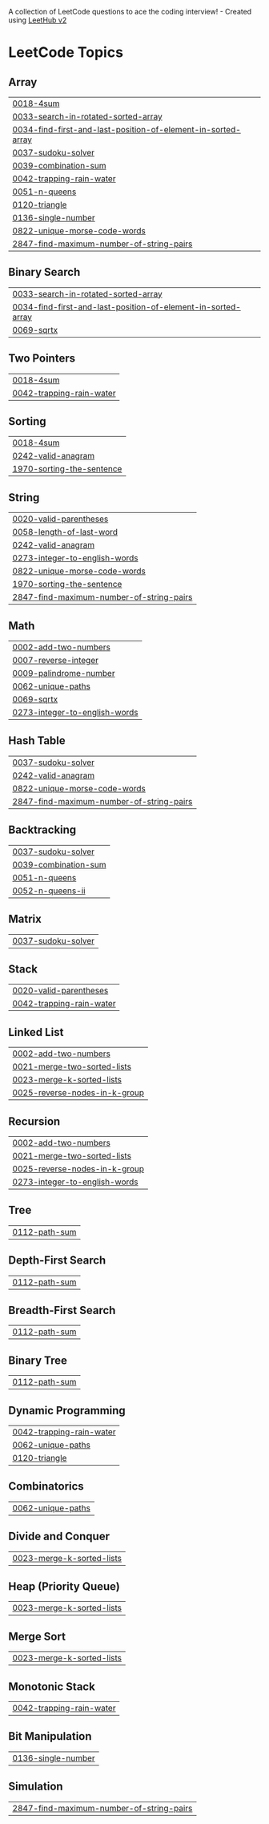 A collection of LeetCode questions to ace the coding interview! - Created using [LeetHub v2](https://github.com/arunbhardwaj/LeetHub-2.0)
<!---LeetCode Topics Start-->
# LeetCode Topics
## Array
|  |
| ------- |
| [0018-4sum](https://github.com/skyy4/LeetCode_1/tree/master/0018-4sum) |
| [0033-search-in-rotated-sorted-array](https://github.com/skyy4/LeetCode_1/tree/master/0033-search-in-rotated-sorted-array) |
| [0034-find-first-and-last-position-of-element-in-sorted-array](https://github.com/skyy4/LeetCode_1/tree/master/0034-find-first-and-last-position-of-element-in-sorted-array) |
| [0037-sudoku-solver](https://github.com/skyy4/LeetCode_1/tree/master/0037-sudoku-solver) |
| [0039-combination-sum](https://github.com/skyy4/LeetCode_1/tree/master/0039-combination-sum) |
| [0042-trapping-rain-water](https://github.com/skyy4/LeetCode_1/tree/master/0042-trapping-rain-water) |
| [0051-n-queens](https://github.com/skyy4/LeetCode_1/tree/master/0051-n-queens) |
| [0120-triangle](https://github.com/skyy4/LeetCode_1/tree/master/0120-triangle) |
| [0136-single-number](https://github.com/skyy4/LeetCode_1/tree/master/0136-single-number) |
| [0822-unique-morse-code-words](https://github.com/skyy4/LeetCode_1/tree/master/0822-unique-morse-code-words) |
| [2847-find-maximum-number-of-string-pairs](https://github.com/skyy4/LeetCode_1/tree/master/2847-find-maximum-number-of-string-pairs) |
## Binary Search
|  |
| ------- |
| [0033-search-in-rotated-sorted-array](https://github.com/skyy4/LeetCode_1/tree/master/0033-search-in-rotated-sorted-array) |
| [0034-find-first-and-last-position-of-element-in-sorted-array](https://github.com/skyy4/LeetCode_1/tree/master/0034-find-first-and-last-position-of-element-in-sorted-array) |
| [0069-sqrtx](https://github.com/skyy4/LeetCode_1/tree/master/0069-sqrtx) |
## Two Pointers
|  |
| ------- |
| [0018-4sum](https://github.com/skyy4/LeetCode_1/tree/master/0018-4sum) |
| [0042-trapping-rain-water](https://github.com/skyy4/LeetCode_1/tree/master/0042-trapping-rain-water) |
## Sorting
|  |
| ------- |
| [0018-4sum](https://github.com/skyy4/LeetCode_1/tree/master/0018-4sum) |
| [0242-valid-anagram](https://github.com/skyy4/LeetCode_1/tree/master/0242-valid-anagram) |
| [1970-sorting-the-sentence](https://github.com/skyy4/LeetCode_1/tree/master/1970-sorting-the-sentence) |
## String
|  |
| ------- |
| [0020-valid-parentheses](https://github.com/skyy4/LeetCode_1/tree/master/0020-valid-parentheses) |
| [0058-length-of-last-word](https://github.com/skyy4/LeetCode_1/tree/master/0058-length-of-last-word) |
| [0242-valid-anagram](https://github.com/skyy4/LeetCode_1/tree/master/0242-valid-anagram) |
| [0273-integer-to-english-words](https://github.com/skyy4/LeetCode_1/tree/master/0273-integer-to-english-words) |
| [0822-unique-morse-code-words](https://github.com/skyy4/LeetCode_1/tree/master/0822-unique-morse-code-words) |
| [1970-sorting-the-sentence](https://github.com/skyy4/LeetCode_1/tree/master/1970-sorting-the-sentence) |
| [2847-find-maximum-number-of-string-pairs](https://github.com/skyy4/LeetCode_1/tree/master/2847-find-maximum-number-of-string-pairs) |
## Math
|  |
| ------- |
| [0002-add-two-numbers](https://github.com/skyy4/LeetCode_1/tree/master/0002-add-two-numbers) |
| [0007-reverse-integer](https://github.com/skyy4/LeetCode_1/tree/master/0007-reverse-integer) |
| [0009-palindrome-number](https://github.com/skyy4/LeetCode_1/tree/master/0009-palindrome-number) |
| [0062-unique-paths](https://github.com/skyy4/LeetCode_1/tree/master/0062-unique-paths) |
| [0069-sqrtx](https://github.com/skyy4/LeetCode_1/tree/master/0069-sqrtx) |
| [0273-integer-to-english-words](https://github.com/skyy4/LeetCode_1/tree/master/0273-integer-to-english-words) |
## Hash Table
|  |
| ------- |
| [0037-sudoku-solver](https://github.com/skyy4/LeetCode_1/tree/master/0037-sudoku-solver) |
| [0242-valid-anagram](https://github.com/skyy4/LeetCode_1/tree/master/0242-valid-anagram) |
| [0822-unique-morse-code-words](https://github.com/skyy4/LeetCode_1/tree/master/0822-unique-morse-code-words) |
| [2847-find-maximum-number-of-string-pairs](https://github.com/skyy4/LeetCode_1/tree/master/2847-find-maximum-number-of-string-pairs) |
## Backtracking
|  |
| ------- |
| [0037-sudoku-solver](https://github.com/skyy4/LeetCode_1/tree/master/0037-sudoku-solver) |
| [0039-combination-sum](https://github.com/skyy4/LeetCode_1/tree/master/0039-combination-sum) |
| [0051-n-queens](https://github.com/skyy4/LeetCode_1/tree/master/0051-n-queens) |
| [0052-n-queens-ii](https://github.com/skyy4/LeetCode_1/tree/master/0052-n-queens-ii) |
## Matrix
|  |
| ------- |
| [0037-sudoku-solver](https://github.com/skyy4/LeetCode_1/tree/master/0037-sudoku-solver) |
## Stack
|  |
| ------- |
| [0020-valid-parentheses](https://github.com/skyy4/LeetCode_1/tree/master/0020-valid-parentheses) |
| [0042-trapping-rain-water](https://github.com/skyy4/LeetCode_1/tree/master/0042-trapping-rain-water) |
## Linked List
|  |
| ------- |
| [0002-add-two-numbers](https://github.com/skyy4/LeetCode_1/tree/master/0002-add-two-numbers) |
| [0021-merge-two-sorted-lists](https://github.com/skyy4/LeetCode_1/tree/master/0021-merge-two-sorted-lists) |
| [0023-merge-k-sorted-lists](https://github.com/skyy4/LeetCode_1/tree/master/0023-merge-k-sorted-lists) |
| [0025-reverse-nodes-in-k-group](https://github.com/skyy4/LeetCode_1/tree/master/0025-reverse-nodes-in-k-group) |
## Recursion
|  |
| ------- |
| [0002-add-two-numbers](https://github.com/skyy4/LeetCode_1/tree/master/0002-add-two-numbers) |
| [0021-merge-two-sorted-lists](https://github.com/skyy4/LeetCode_1/tree/master/0021-merge-two-sorted-lists) |
| [0025-reverse-nodes-in-k-group](https://github.com/skyy4/LeetCode_1/tree/master/0025-reverse-nodes-in-k-group) |
| [0273-integer-to-english-words](https://github.com/skyy4/LeetCode_1/tree/master/0273-integer-to-english-words) |
## Tree
|  |
| ------- |
| [0112-path-sum](https://github.com/skyy4/LeetCode_1/tree/master/0112-path-sum) |
## Depth-First Search
|  |
| ------- |
| [0112-path-sum](https://github.com/skyy4/LeetCode_1/tree/master/0112-path-sum) |
## Breadth-First Search
|  |
| ------- |
| [0112-path-sum](https://github.com/skyy4/LeetCode_1/tree/master/0112-path-sum) |
## Binary Tree
|  |
| ------- |
| [0112-path-sum](https://github.com/skyy4/LeetCode_1/tree/master/0112-path-sum) |
## Dynamic Programming
|  |
| ------- |
| [0042-trapping-rain-water](https://github.com/skyy4/LeetCode_1/tree/master/0042-trapping-rain-water) |
| [0062-unique-paths](https://github.com/skyy4/LeetCode_1/tree/master/0062-unique-paths) |
| [0120-triangle](https://github.com/skyy4/LeetCode_1/tree/master/0120-triangle) |
## Combinatorics
|  |
| ------- |
| [0062-unique-paths](https://github.com/skyy4/LeetCode_1/tree/master/0062-unique-paths) |
## Divide and Conquer
|  |
| ------- |
| [0023-merge-k-sorted-lists](https://github.com/skyy4/LeetCode_1/tree/master/0023-merge-k-sorted-lists) |
## Heap (Priority Queue)
|  |
| ------- |
| [0023-merge-k-sorted-lists](https://github.com/skyy4/LeetCode_1/tree/master/0023-merge-k-sorted-lists) |
## Merge Sort
|  |
| ------- |
| [0023-merge-k-sorted-lists](https://github.com/skyy4/LeetCode_1/tree/master/0023-merge-k-sorted-lists) |
## Monotonic Stack
|  |
| ------- |
| [0042-trapping-rain-water](https://github.com/skyy4/LeetCode_1/tree/master/0042-trapping-rain-water) |
## Bit Manipulation
|  |
| ------- |
| [0136-single-number](https://github.com/skyy4/LeetCode_1/tree/master/0136-single-number) |
## Simulation
|  |
| ------- |
| [2847-find-maximum-number-of-string-pairs](https://github.com/skyy4/LeetCode_1/tree/master/2847-find-maximum-number-of-string-pairs) |
<!---LeetCode Topics End-->